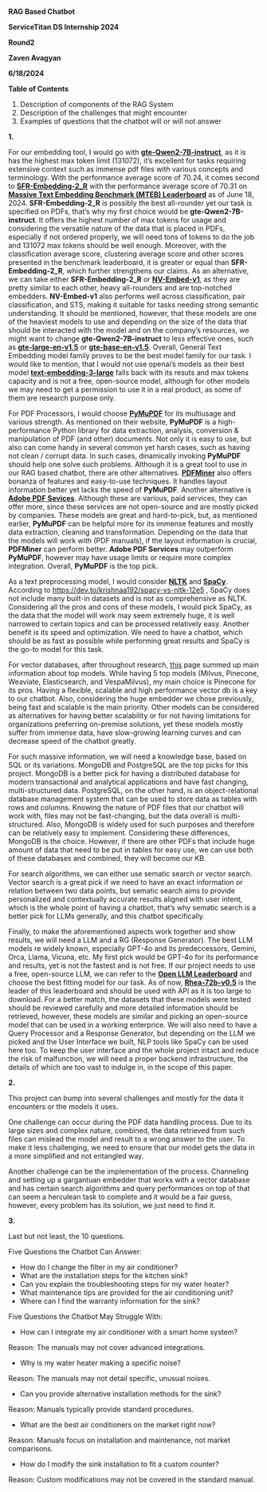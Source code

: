 **RAG Based Chatbot**

**ServiceTitan DS Internship 2024**

**Round2**

**Zaven Avagyan**

**6/18/2024**

**Table of Contents**

1. Description of components of the RAG System
2. Description of the challenges that might encounter
3. Examples of questions that the chatbot will or will not answer

**1.**

For our embedding tool, I would go with [**gte-Qwen2-7B-instruct**](https://huggingface.co/Alibaba-NLP/gte-Qwen2-7B-instruct), as it is has the highest max token limit (131072), it’s excellent for tasks requiring extensive context such as immense pdf files with various concepts and terminology. With the performance average score of 70.24, it comes second to [**SFR-Embedding-2_R**](https://huggingface.co/Salesforce/SFR-Embedding-2_R) with the performance average score of 70.31 on [**Massive Text Embedding Benchmark (MTEB) Leaderboard**](https://huggingface.co/spaces/mteb/leaderboard) as of June 18, 2024. **SFR-Embedding-2_R** is possibly the best all-rounder yet our task is specified on PDFs, that’s why my first choice would be **gte-Qwen2-7B-instruct**. It offers the highest number of max tokens for usage and considering the versatile nature of the data that is placed in PDFs, especially if not ordered properly, we will need tons of tokens to do the job and 131072 max tokens should be well enough. Moreover, with the classification average score, clustering average score and other scores presented in the benchmark leaderboard, it is greater or equal than **SFR-Embedding-2_R**, which further strengthens our claims. As an alternative, we can take either **SFR-Embedding-2_R** or [**NV-Embed-v1**](https://huggingface.co/nvidia/NV-Embed-v1), as they are pretty similar to each other, heavy all-rounders and are top-notched embedders. **NV-Embed-v1** also performs well across classification, pair classification, and STS, making it suitable for tasks needing strong semantic understanding. It should be mentioned, however, that these models are one of the heaviest models to use and depending on the size of the data that should be interacted with the model and on the company’s resources, we might want to change **gte-Qwen2-7B-instruct** to less effective ones, such as [**gte-large-en-v1.5**](https://huggingface.co/Alibaba-NLP/gte-large-en-v1.5) or [**gte-base-en-v1.5**](https://huggingface.co/Alibaba-NLP/gte-base-en-v1.5). Overall, General Text Embedding model family proves to be the best model family for our task. I would like to mention, that I would not use openai’s models as their best model [**text-embedding-3-large**](https://platform.openai.com/docs/guides/embeddings/embedding-models) falls back with its resuts and max tokens capacity and is not a free, open-source model, although for other models we may need to get a permission to use it in a real product, as some of them are research purpose only.

For PDF Processors, I would choose [**PyMuPDF**](https://pymupdf.readthedocs.io/en/latest/) for its multiusage and various strength. As mentioned on their website, **PyMuPDF** is a high-performance Python library for data extraction, analysis, conversion & manipulation of PDF (and other) documents. Not only it is easy to use, but also can come handy in several common yet harsh cases, such as having not clean / corrupt data. In such cases, dinamically invoking **PyMuPDF** should help one solve such problems. Although it is a great tool to use in our RAG based chatbot, there are other alternatives. [**PDFMiner**](https://pypi.org/project/pdfminer/) also offers bonanza of features and easy-to-use techniques. It handles layout information better yet lacks the speed of **PyMuPDF**. Another alternative is [**Adobe PDF Sevices**](https://developer.adobe.com/document-services/docs/overview/). Although these are various, paid services, they can offer more, since these services are not open-source and are mostly picked by companies. These models are great and hard-to-pick, but, as mentioned earlier, **PyMuPDF** can be helpful more for its immense features and mostly data extraction, cleaning and transformation. Depending on the data that the models will work with (PDF manuals), if the layout information is crucial, **PDFMiner** can perform better. **Adobe PDF Services** may outperform **PyMuPDF**, however may have usage limits or require more complex integration. Overall, **PyMuPDF** is the top pick.

As a text preprocessing model, I would consider [**NLTK**](https://www.nltk.org/) and [**SpaCy**](https://spacy.io/). According to <https://dev.to/krishnaa192/spacy-vs-nltk-12e5> , SpaCy does not include many built-in datasets and is not as comprehensive as NLTK. Considering all the pros and cons of these models, I would pick SpaCy, as the data that the model will work may seem extremely huge, it is well narrowed to certain topics and can be processed relatively easy. Another benefit is its speed and optimization. We need to have a chatbot, which should be as fast as possible while performing great results and SpaCy is the go-to model for this task.

For vector databases, after throughout research, [this](https://www.aporia.com/learn/best-vector-dbs-for-retrieval-augmented-generation-rag/) page summed up main information about top models. While having 5 top models (Milvus, Pinecone, Weaviate, Elasticsearch, and VespaMilvus), my main choice is Pinecone for its pros. Having a flexible, scalable and high performance vector db is a key to our chatbot. Also, considering the huge embedder we chose previously, being fast and scalable is the main priority. Other models can be considered as alternatives for having better scalability or for not having limitations for organizations preferring on-premise solutions, yet these models mostly suffer from immense data, have slow-growing learning curves and can decrease speed of the chatbot greatly.

For such massive information, we will need a knowledge base, based on SQL or its variations. MongoDB and PostgreSQL are the top picks for this project. MongoDB is a better pick for having a distributed database for modern transactional and analytical applications and have fast changing, multi-structured data. PostgreSQL, on the other hand, is an object-relational database management system that can be used to store data as tables with rows and columns. Knowing the nature of PDF files that our chatbot will work with, files may not be fast-changing, but the data overall is multi-structured. Also, MongoDB is widely used for such purposes and therefore can be relatively easy to implement. Considering these differences, MongoDB is the choice. However, if there are other PDFs that include huge amount of data that need to be put in tables for easy use, we can use both of these databases and combined, they will become our KB.

For search algorithms, we can either use sematic search or vector search. Vector search is a great pick if we need to have an exact information or relation between two data points, but sematic search aims to provide personalized and contextually accurate results aligned with user intent, which is the whole point of having a chatbot, that’s why sematic search is a better pick for LLMs generally, and this chatbot specifically.

Finally, to make the aforementioned aspects work together and show results, we will need a LLM and a RG (Response Generator). The best LLM models re widely known, especially GPT-4o and its predeccessors, Gemini, Orca, Llama, Vicuna, etc. My first pick would be GPT-4o for its performance and results, yet is not the fastest and is not free. If our project needs to use a free, open-source LLM, we can refer to the [**Open LLM Leaderboard**](https://huggingface.co/spaces/open-llm-leaderboard/open_llm_leaderboard) and choose the best fitting model for our task. As of now, [**Rhea-72b-v0.5**](https://huggingface.co/davidkim205/Rhea-72b-v0.5) is the leader of this leaderboard and should be used with API as it is too large to download. For a better match, the datasets that these models were tested should be reviewed carefully and more detailed information should be retrieved, however, these models are similar and picking an open-source model that can be used in a working enterprice. We will also need to have a Query Processor and a Response Generator, but depending on the LLM we picked and the User Interface we built, NLP tools like SpaCy can be used here too. To keep the user interface and the whole project intact and reduce the risk of malfunction, we will need a proper backend infrastructure, the details of which are too vast to indulge in, in the scope of this paper.

**2.**

This project can bump into several challenges and mostly for the data it encounters or the models it uses.

One challenge can occur during the PDF data handling process. Due to its large sizes and complex nature, combined, the data retrieved from such files can mislead the model and result to a wrong answer to the user. To make it less challenging, we need to ensure that our model gets the data in a more simplified and not entangled way.

Another challenge can be the implementation of the process. Channeling and setting up a gargantuan embedder that works with a vector database and has certain search algorithms and query performances on top of that can seem a herculean task to complete and it would be a fair guess, however, every problem has its solution, we just need to find it.

**3.**

Last but not least, the 10 questions.

Five Questions the Chatbot Can Answer:

- How do I change the filter in my air conditioner?
- What are the installation steps for the kitchen sink?
- Can you explain the troubleshooting steps for my water heater?
- What maintenance tips are provided for the air conditioning unit?
- Where can I find the warranty information for the sink?

Five Questions the Chatbot May Struggle With:

- How can I integrate my air conditioner with a smart home system?

Reason: The manuals may not cover advanced integrations.

- Why is my water heater making a specific noise?

Reason: The manuals may not detail specific, unusual noises.

- Can you provide alternative installation methods for the sink?

Reason: Manuals typically provide standard procedures.

- What are the best air conditioners on the market right now?

Reason: Manuals focus on installation and maintenance, not market comparisons.

- How do I modify the sink installation to fit a custom counter?

Reason: Custom modifications may not be covered in the standard manual.
